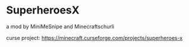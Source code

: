 # SuperheroesX
a mod by MiniMeSnipe and Minecraftschurli

curse project: https://minecraft.curseforge.com/projects/superheroes-x
